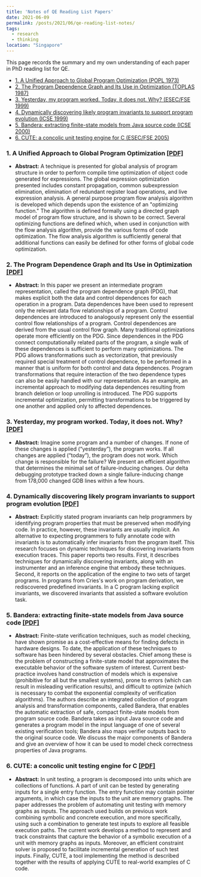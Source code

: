 ```yaml
---
title: 'Notes of QE Reading List Papers'
date: 2021-06-09
permalink: /posts/2021/06/qe-reading-list-notes/
tags:
  - research
  - thinking
location: "Singapore"
---
```



This page records the summary and my own understanding of each paper in PhD reading list for QE.

<!-- TOC -->
- [1. A Unified Approach to Global Program Optimization (POPL 1973)](#1-a-unified-approach-to-global-program-optimization-pdf)
- [2. The Program Dependence Graph and Its Use in Optimization (TOPLAS 1987)](#2-the-program-dependence-graph-and-its-use-in-optimization-pdf)
- [3. Yesterday, my program worked. Today, it does not. Why? (ESEC/FSE 1999)](#3-yesterday-my-program-worked-today-it-does-not-why-pdf)
- [4. Dynamically discovering likely program invariants to support program evolution (ICSE 1999)](#4-dynamically-discovering-likely-program-invariants-to-support-program-evolution-pdf)
- [5. Bandera: extracting finite-state models from Java source code (ICSE 2000)](#5-bandera-extracting-finite-state-models-from-java-source-code-pdf)
- [6. CUTE: a concolic unit testing engine for C (ESEC/FSE 2005)](#6-cute-a-concolic-unit-testing-engine-for-c-pdf)

### 1. A Unified Approach to Global Program Optimization [[PDF]](https://github.com/haoxintu/haoxintu.github.io/blob/master/files/1-A%20Unified%20Approach%20to%20Global%20Program%20Optimization.pdf)

* **Abstract:** A technique is presented for global analysis of program structure in order to perform compile time optimization of object code generated for expressions. The global expression optimization presented includes constant propagation, common subexpression elimination, elimination of redundant register load operations, and live expression analysis. A general purpose program flow analysis algorithm is developed which depends upon the existence of an "optimizing function." The algorithm is defined formally using a directed graph model of program flow structure, and is shown to be correct. Several optimizing functions are defined which, when used in conjunction with the flow analysis algorithm, provide the various forms of code optimization. The flow analysis algorithm is sufficiently general that additional functions can easily be defined for other forms of global code optimization.

### 2. The Program Dependence Graph and Its Use in Optimization [[PDF]](https://github.com/haoxintu/haoxintu.github.io/blob/master/files/2-The%20Program%20Dependence%20Graph%20and%20Its%20Use%20in%20Optimization.pdf)

* **Abstract:** In this paper we present an intermediate program representation, called the program dependence graph (PDG), that makes explicit both the data and control dependences for each operation in a program. Data dependences have been used to represent only the relevant data flow relationships of a program. Control dependences are introduced to analogously represent only the essential control flow relationships of a program. Control dependences are derived from the usual control flow graph. Many traditional optimizations operate more efficiently on the PDG. Since dependences in the PDG connect computationally related parts of the program, a single walk of these dependences is sufficient to perform many optimizations. The PDG allows transformations such as vectorization, that previously required special treatment of control dependence, to be performed in a manner that is uniform for both control and data dependences. Program transformations that require interaction of the two dependence types can also be easily handled with our representation. As an example, an incremental approach to modifying data dependences resulting from branch deletion or loop unrolling is introduced. The PDG supports incremental optimization, permitting transformations to be triggered by one another and applied only to affected dependences.

### 3. Yesterday, my program worked. Today, it does not. Why? [[PDF]](https://github.com/haoxintu/haoxintu.github.io/blob/master/files/3-Yesterday%2C%20my%20program%20worked.%20Today%2C%20it%20does%20not.%20Why%3F%20.pdf)

* **Abstract:** Imagine some program and a number of changes. If none of these changes is applied (“yesterday”), the program works. If all changes are applied (“today”), the program does not work. Which change is responsible for the failure? We present an efficient algorithm that determines the minimal set of failure-inducing changes. Our delta debugging prototype tracked down a single failure-inducing change from 178,000 changed GDB lines within a few hours.


### 4. Dynamically discovering likely program invariants to support program evolution [[PDF]](https://github.com/haoxintu/haoxintu.github.io/blob/master/files/4-Dynamically%20Discovering%20Likely%20Program%20Invariants%20to%20Support%20Program%20Evolution.pdf)

* **Abstract:** Explicitly stated program invariants can help programmers by identifying program properties that must be preserved when modifying code. In practice, however, these invariants are usually implicit. An alternative to expecting programmers to fully annotate code with invariants is to automatically infer invariants from the program itself. This research focuses on dynamic techniques for discovering invariants from execution traces. This paper reports two results. First, it describes techniques for dynamically discovering invariants, along with an instrumenter and an inference engine that embody these techniques. Second, it reports on the application of the engine to two sets of target programs. In programs from Cries's work on program derivation, we rediscovered predefined invariants. In a C program lacking explicit invariants, we discovered invariants that assisted a software evolution task.

### 5. Bandera: extracting finite-state models from Java source code [[PDF]](https://github.com/haoxintu/haoxintu.github.io/blob/master/files/5-Bandera-%20extracting%20finite-state%20models%20from%20Java%20source%20code.pdf)

* **Abstract:** Finite-state verification techniques, such as model checking, have shown promise as a cost-effective means for finding defects in hardware designs. To date, the application of these techniques to software has been hindered by several obstacles. Chief among these is the problem of constructing a finite-state model that approximates the executable behavior of the software system of interest. Current best-practice involves hand construction of models which is expensive (prohibitive for all but the smallest systems), prone to errors (which can result in misleading verification results), and difficult to optimize (which is necessary to combat the exponential complexity of verification algorithms). The authors describe an integrated collection of program analysis and transformation components, called Bandera, that enables the automatic extraction of safe, compact finite-state models from program source code. Bandera takes as input Java source code and generates a program model in the input language of one of several existing verification tools; Bandera also maps verifier outputs back to the original source code. We discuss the major components of Bandera and give an overview of how it can be used to model check correctness properties of Java programs.

### 6. CUTE: a concolic unit testing engine for C [[PDF]](https://github.com/haoxintu/haoxintu.github.io/blob/master/files/6-CUTE-%20a%20concolic%20unit%20testing%20engine%20for%20C.pdf)

* **Abstract:** In unit testing, a program is decomposed into units which are collections of functions. A part of unit can be tested by generating inputs for a single entry function. The entry function may contain pointer arguments, in which case the inputs to the unit are memory graphs. The paper addresses the problem of automating unit testing with memory graphs as inputs. The approach used builds on previous work combining symbolic and concrete execution, and more specifically, using such a combination to generate test inputs to explore all feasible execution paths. The current work develops a method to represent and track constraints that capture the behavior of a symbolic execution of a unit with memory graphs as inputs. Moreover, an efficient constraint solver is proposed to facilitate incremental generation of such test inputs. Finally, CUTE, a tool implementing the method is described together with the results of applying CUTE to real-world examples of C code.
